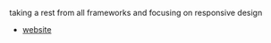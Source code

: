 
taking a rest from all frameworks and focusing on responsive design
- [website](https://t-88.github.io/js-frontendmentor--testimonials-grid-section-main/)
